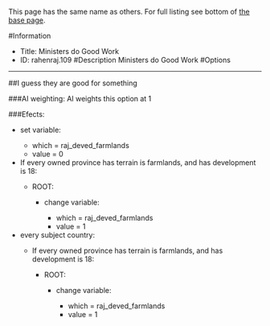 This page has the same name as others. For full listing see bottom of [the base page](ministers_do_good_work.md).

#Information
 - Title: Ministers do Good Work
 - ID: rahenraj.109
#Description
Ministers do Good Work
#Options

___
##I guess they are good for something

###AI weighting:
AI weights this option at 1


###Efects:<ul><li>set variable:</li><ul><li>which = raj_deved_farmlands</li><li>value = 0</li></ul><li>If every owned province has terrain is farmlands, and  has development is 18:</li><ul><li>ROOT:</li><ul><li>change variable:</li><ul><li>which = raj_deved_farmlands</li><li>value = 1</li></ul></ul></ul><li>every subject country:</li><ul><li>If every owned province has terrain is farmlands, and  has development is 18:</li><ul><li>ROOT:</li><ul><li>change variable:</li><ul><li>which = raj_deved_farmlands</li><li>value = 1</li></ul></ul></ul></ul></ul>
